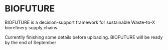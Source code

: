 # BIOFUTURE
BIOFUTURE is a decision-support framework for sustainable Waste-to-X biorefinery supply chains.

Currentlly finishing some details before uploading. BIOFUTURE will be ready by the end of September
